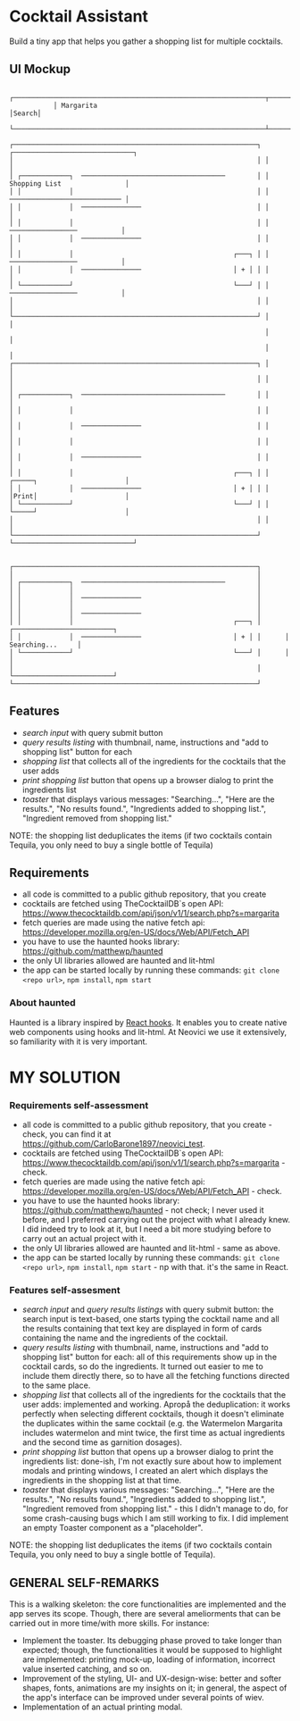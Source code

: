 # Cocktail Assistant

Build a tiny app that helps you gather a shopping list for multiple cocktails.

## UI Mockup

```
           ┌───────────────────────────────────────────────────────────────┬──────┐
           │ Margarita                                                     │Search│
           └───────────────────────────────────────────────────────────────┴──────┘

┌─────────────────────────────────────────────────────────────┐ ┌──────────────────────────────┐
│                                                             │ │                              │
│ ┌────────────┐  ────────────────────────────────────        │ │ Shopping List                │
│ │            │                                              │ │ ──────────────────────────── │
│ │            │  ───────────────                             │ │                              │
│ │            │                                              │ │  ─────────────────           │
│ │            │  ───────────────                             │ │                              │
│ │            │                                        ┌───┐ │ │  ─────────────────           │
│ │            │  ───────────────                       │ + │ │ │                              │
│ └────────────┘                                        └───┘ │ │  ─────────────────           │
│                                                             │ │                              │
└─────────────────────────────────────────────────────────────┘ │                              │
                                                                │                              │
                                                                │                              │
┌─────────────────────────────────────────────────────────────┐ │                              │
│                                                             │ │                              │
│ ┌────────────┐  ────────────────────────────────────        │ │                              │
│ │            │                                              │ │                              │
│ │            │  ───────────────                             │ │                              │
│ │            │                                              │ │                              │
│ │            │  ───────────────                             │ │                              │
│ │            │                                        ┌───┐ │ │ ┌─────┐                      │
│ │            │  ───────────────                       │ + │ │ │ │Print│                      │
│ └────────────┘                                        └───┘ │ │ └─────┘                      │
│                                                             │ │                              │
└─────────────────────────────────────────────────────────────┘ └──────────────────────────────┘


┌─────────────────────────────────────────────────────────────┐
│                                                             │
│ ┌────────────┐  ────────────────────────────────────        │
│ │            │                                              │
│ │            │  ───────────────                             │
│ │            │                                              │
│ │            │  ───────────────                             │
│ │            │                                        ┌───┐ │      ┌─────────────────────────┐
│ │            │  ───────────────                       │ + │ │      │        Searching...     │
│ └────────────┘                                        └───┘ │      │                         │
│                                                             │      └─────────────────────────┘
└─────────────────────────────────────────────────────────────┘
```

## Features

- _search input_ with query submit button
- _query results listing_ with thumbnail, name, instructions and "add to
  shopping list" button for each
- _shopping list_ that collects all of the ingredients for the cocktails
  that the user adds
- _print shopping list_ button that opens up a browser dialog to print
  the ingredients list
- _toaster_ that displays various messages: "Searching...", "Here are the
  results.", "No results found.", "Ingredients added to shopping list.",
  "Ingredient removed from shopping list."

NOTE: the shopping list deduplicates the items (if two cocktails contain
Tequila, you only need to buy a single bottle of Tequila)

## Requirements

- all code is committed to a public github repository, that you create
- cocktails are fetched using TheCocktailDB`s open API:
  https://www.thecocktaildb.com/api/json/v1/1/search.php?s=margarita
- fetch queries are made using the native fetch api:
  https://developer.mozilla.org/en-US/docs/Web/API/Fetch_API
- you have to use the haunted hooks library:
  https://github.com/matthewp/haunted
- the only UI libraries allowed are haunted and lit-html
- the app can be started locally by running these commands:
  `git clone <repo url>`, `npm install`, `npm start`

### About haunted

Haunted is a library inspired by [React hooks](https://reactjs.org/docs/hooks-intro.html).
It enables you to create native web components using hooks and lit-html.
At Neovici we use it extensively, so familiarity with it is very important.

# MY SOLUTION

### Requirements self-assessment

- all code is committed to a public github repository, that you create - check, you can find it at https://github.com/CarloBarone1897/neovici_test.
- cocktails are fetched using TheCocktailDB`s open API:
  https://www.thecocktaildb.com/api/json/v1/1/search.php?s=margarita - check.
- fetch queries are made using the native fetch api:
  https://developer.mozilla.org/en-US/docs/Web/API/Fetch_API - check.
- you have to use the haunted hooks library:
  https://github.com/matthewp/haunted - not check; I never used it before, and I preferred carrying out the project with what I already knew. I did indeed try to look at it, but I need a bit more studying before to carry out an actual project with it.
- the only UI libraries allowed are haunted and lit-html - same as above.
- the app can be started locally by running these commands:
  `git clone <repo url>`, `npm install`, `npm start` - np with that. it's the same in React.

### Features self-assesment

- _search input_ and _query results listings_ with query submit button: the search input is text-based, one starts typing the cocktail name and all the results containing that text key are displayed in form of cards containing the name and the ingredients of the cocktail.
- _query results listing_ with thumbnail, name, instructions and "add to shopping list" button for each: all of this requirements show up in the cocktail cards, so do the ingredients. It turned out easier to me to include them directly there, so to have all the fetching functions directed to the same place.
- _shopping list_ that collects all of the ingredients for the cocktails that the user adds: implemented and working. Apropå the deduplication: it works perfectly when selecting different cocktails, though it doesn't eliminate the duplicates within the same cocktail (e.g. the Watermelon Margarita includes watermelon and mint twice, the first time as actual ingredients and the second time as garnition dosages).
- _print shopping list_ button that opens up a browser dialog to print the ingredients list: done-ish, I'm not exactly sure about how to implement modals and printing windows, I created an alert which displays the ingredients in the shopping list at that time.
- _toaster_ that displays various messages: "Searching...", "Here are the results.", "No results found.", "Ingredients added to shopping list.", "Ingredient removed from shopping list." - this I didn't manage to do, for some crash-causing bugs which I am still working to fix. I did implement an empty Toaster component as a "placeholder".

NOTE: the shopping list deduplicates the items (if two cocktails contain Tequila, you only need to buy a single bottle of Tequila).

## GENERAL SELF-REMARKS

This is a walking skeleton: the core functionalities are implemented and the app serves its scope. Though, there are several ameliorments that can be carried out in more time/with more skills. For instance:

* Implement the toaster. Its debugging phase proved to take longer than expected; though, the functionalities it would be supposed to highlight are implemented: printing mock-up, loading of information, incorrect value inserted catching, and so on.
* Improvement of the styling, UI- and UX-design-wise: better and softer shapes, fonts, animations are my insights on it; in general, the aspect of the app's interface can be improved under several points of wiev.
* Implementation of an actual printing modal.
